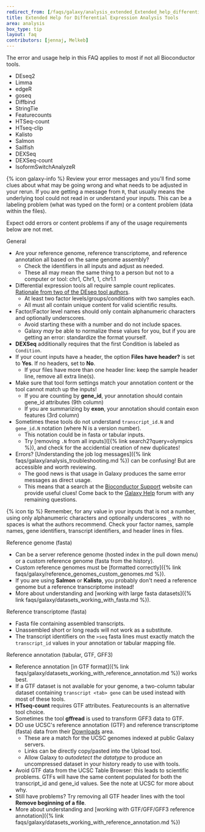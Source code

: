 ```yaml
---
redirect_from: [/faqs/galaxy/analysis_extended_Extended_help_differential_expression_analysis_tools]
title: Extended Help for Differential Expression Analysis Tools
area: analysis
box_type: tip
layout: faq
contributors: [jennaj, Melkeb]
---
```


The error and usage help in this FAQ applies to most if not all Bioconductor tools.

- DEseq2
- Limma
- edgeR
- goseq
- Diffbind
- StringTie
- Featurecounts
- HTSeq-count
- HTseq-clip
- Kalisto
- Salmon
- Sailfish
- DEXSeq
- DEXSeq-count
- IsoformSwitchAnalyzeR

{% icon galaxy-info %}  Review your error messages and you'll find some clues about what may be going wrong and what needs to be adjusted in your rerun. If you are getting a message from `R`, that usually means the underlying tool could not read in or understand your inputs. This can be a labeling problem (what was typed on the form) or a content problem (data within the files).

Expect odd errors or content problems if any of the usage requirements below are not met.

General

- Are your reference genome, reference transcriptome, and reference annotation all based on the same genome assembly?
    * Check the identifiers in all inputs and adjust as needed.
    * These all may mean the same thing to a person but not to a computer or tool: chr1, Chr1, 1, chr1.1
- Differential expression tools all require sample count replicates. [Rationale from two of the DEseq tool authors](https://www.seqanswers.com/forum/bioinformatics/bioinformatics-aa/26388-deseq2-without-biol-replicates).
    * At least two factor levels/groups/conditions with two samples each.
    * All must all contain unique content for valid scientific results.
- Factor/Factor level names should only contain alphanumeric characters and optionally underscores.
    * Avoid starting these with a number and do not include spaces.
    * Galaxy *may* be able to normalize these values for you, but if you are getting an error: standardize the format yourself.
- **DEXSeq** additionally requires that the first Condition is labeled as `Condition`.
- If your count inputs have a header, the option **Files have header?** is set to **Yes**. If no headers, set to **No**. 
    * If your files have more than one header line: keep the sample header line, remove all extra line(s).
- Make sure that tool form settings match your annotation content or the tool cannot match up the inputs!
    * If you are counting by **gene_id**, your annotation should contain gene_id attributes (9th column)
    * If you are summarizing by **exon**, your annotation should contain exon features (3rd column)
- Sometimes these tools do not understand `transcript_id.N` and `gene_id.N` notation (where N is a version number).
    * This notation could be in fasta or tabular inputs.
    * Try [removing `.N` from all inputs]([{% link search2?query=olympics %}), and check for the accidential creation of new duplicates!
- Errors? [Understanding the job log messages]({% link faqs/galaxy/analysis_troubleshooting.md %}) can be confusing! But are accessible and worth reviewing.
    * The good news is that usage in Galaxy produces the same error messages as direct usage.
    * This means that a search at the [Bioconductor Support](https://support.bioconductor.org/) website can provide useful clues! Come back to the [Galaxy Help](https://help.galaxyproject.org/) forum with any remaining questions.

{% icon tip %} Remember, for any value in your inputs that is not a number, using only alphanumeric characters and optionally underscores `_` with no spaces is what the authors recommend. Check your factor names, sample names, gene identifiers, transcript identifiers, and header lines in files.

Reference genome (fasta)

- Can be a server reference genome (hosted index in the pull down menu) or a custom reference genome (fasta from the history).
- Custom reference genomes must be [formatted correctly]({% link faqs/galaxy/reference_genomes_custom_genomes.md %}).
- If you are using **Salmon** or **Kalisto**, you probably don't need a reference genome but a reference transcriptome instead!
- More about understanding and [working with large fasta datasets]({% link faqs/galaxy/datasets_working_with_fasta.md %}).

Reference transcriptome (fasta)

- Fasta file containing assembled transcripts.
- Unassembled short or long reads will not work as a substitute.
- The transcript identifiers on the `>seq` fasta lines must exactly match the `transcript_id` values in your annotation or tabular mapping file.
  
Reference annotation (tabular, GTF, GFF3)

- Reference annotation [in GTF format]({% link faqs/galaxy/datasets_working_with_reference_annotation.md %}) works best.
- If a GTF dataset is not available for your genome, a two-column tabular dataset containing `transcript <tab> gene` can be used instead with most of these tools. 
- **HTseq-count** requires GTF attributes. Featurecounts is an alternative tool choice.
- Sometimes the tool **gffread** is used to transform GFF3 data to GTF. 
- DO use UCSC's reference annotation (GTF) and reference transcriptome (fasta) data from their [Downloads](https://hgdownload.soe.ucsc.edu/downloads.html) area.
    * These are a match for the UCSC genomes indexed at public Galaxy servers.
    * Links can be directly copy/pasted into the Upload tool.
    * Allow Galaxy to *autodetect the datatype* to produce an uncompressed dataset in your history ready to use with tools.
- Avoid GTF data from the UCSC Table Browser: this leads to scientific problems. GTFs will have the same content populated for both the transcript_id and gene_id values. See the note at UCSC for more about why.
- Still have problems? Try removing all GTF header lines with the tool **Remove beginning of a file**.
- More about understanding and [working with GTF/GFF/GFF3 reference annotation]({% link faqs/galaxy/datasets_working_with_reference_annotation.md %})
